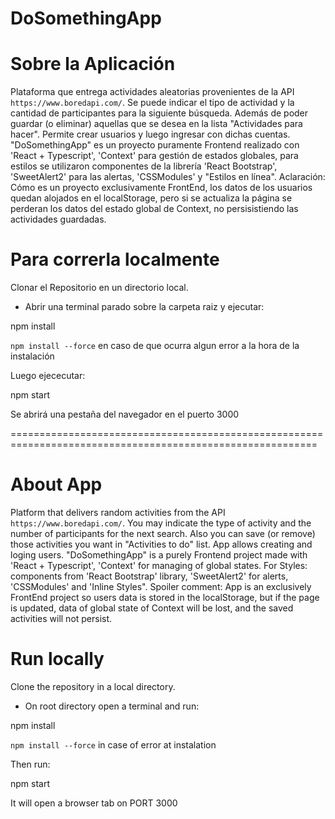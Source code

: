 # DoSomethingApp

# Sobre la Aplicación

Plataforma que entrega actividades aleatorias provenientes de la API `https://www.boredapi.com/`. Se puede indicar el tipo de actividad y la cantidad de participantes para la siguiente búsqueda. Además de poder guardar (o eliminar) aquellas que se desea en la lista "Actividades para hacer". Permite crear usuarios y luego ingresar con dichas cuentas.
"DoSomethingApp" es un proyecto puramente Frontend realizado con 'React + Typescript', 'Context' para gestión de estados globales, para estilos se utilizaron componentes de la librería 'React Bootstrap', 'SweetAlert2' para las alertas, 'CSSModules' y "Estilos en línea".
Aclaración: Cómo es un proyecto exclusivamente FrontEnd, los datos de los usuarios quedan alojados en el localStorage, pero si se actualiza la página se perderan los datos del estado global de Context, no persisistiendo las actividades guardadas.

# Para correrla localmente

Clonar el Repositorio en un directorio local.

- Abrir una terminal parado sobre la carpeta raiz y ejecutar: 

npm install

`npm install --force` en caso de que ocurra algun error a la hora de la instalación <br/>

Luego ejececutar:

npm start

Se abrirá una pestaña del navegador en el puerto 3000

===========================================================================================================

# About App

Platform that delivers random activities from the API `https://www.boredapi.com/`. You may indicate the type of activity and the number of participants for the next search. Also you can save (or remove) those activities you want in "Activities to do" list. App allows creating and loging users.
"DoSomethingApp" is a purely Frontend project made with 'React + Typescript', 'Context' for managing of global states. For Styles: components from 'React Bootstrap' library, 'SweetAlert2' for alerts, 'CSSModules' and 'Inline Styles".
Spoiler comment: App is an exclusively FrontEnd project so users data is stored in the localStorage, but if the page is updated, data of global state of Context will be lost, and the saved activities will not persist.

# Run locally

Clone the repository in a local directory.

- On root directory open a terminal and run:

npm install

`npm install --force` in case of error at instalation <br/>

Then run:

npm start

It will open a browser tab on PORT 3000
